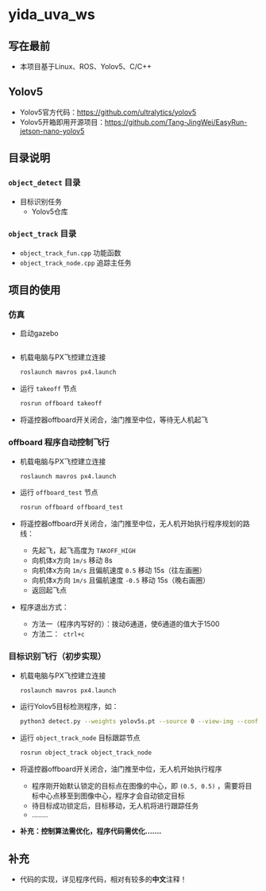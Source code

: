 # yida_uva_ws

## 写在最前

- 本项目基于Linux、ROS、Yolov5、C/C++

## Yolov5

- Yolov5官方代码：https://github.com/ultralytics/yolov5
- Yolov5开箱即用开源项目：https://github.com/Tang-JingWei/EasyRun-jetson-nano-yolov5

## 目录说明

### `object_detect` 目录

- 目标识别任务
  - Yolov5仓库

### `object_track` 目录

- `object_track_fun.cpp` 功能函数
- `object_track_node.cpp` 追踪主任务

## 项目的使用

### 仿真

- 启动gazebo
  ```bash
  
  ```
- 机载电脑与PX飞控建立连接

  ```bash
  roslaunch mavros px4.launch
  ```

- 运行 `takeoff` 节点

  ```c
  rosrun offboard takeoff
  ```

- 将遥控器offboard开关闭合，油门推至中位，等待无人机起飞

### offboard 程序自动控制飞行

- 机载电脑与PX飞控建立连接

  ```bash	
  roslaunch mavros px4.launch
  ```

- 运行 `offboard_test` 节点

  ```bash
  rosrun offboard offboard_test
  ```

- 将遥控器offboard开关闭合，油门推至中位，无人机开始执行程序规划的路线：

  - 先起飞，起飞高度为 `TAKOFF_HIGH`
  - 向机体x方向 `1m/s` 移动 8s
  - 向机体x方向 `1m/s` 且偏航速度 `0.5` 移动 15s（往左画圈）
  - 向机体x方向 `1m/s` 且偏航速度 `-0.5` 移动 15s（晚右画圈）
  - 返回起飞点

- 程序退出方式：

  - 方法一（程序内写好的）：拨动6通道，使6通道的值大于1500
  - 方法二：` ctrl+c`

### 目标识别飞行（初步实现）

- 机载电脑与PX飞控建立连接

  ```bash
  roslaunch mavros px4.launch
  ```

- 运行Yolov5目标检测程序，如：

  ```bash
  python3 detect.py --weights yolov5s.pt --source 0 --view-img --conf-thres 0.40 --save-txt --classes 0
  ```

- 运行 `object_track_node` 目标跟踪节点

  ```bash
  rosrun object_track object_track_node
  ```

- 将遥控器offboard开关闭合，油门推至中位，无人机开始执行程序

  - 程序刚开始默认锁定的目标点在图像的中心，即 `(0.5, 0.5)` ，需要将目标中心点移至到图像中心，程序才会自动锁定目标
  - 待目标成功锁定后，目标移动，无人机将进行跟踪任务
  - ........

- **补充：控制算法需优化，程序代码需优化.......**

## 补充

- 代码的实现，详见程序代码，相对有较多的**中文**注释！
